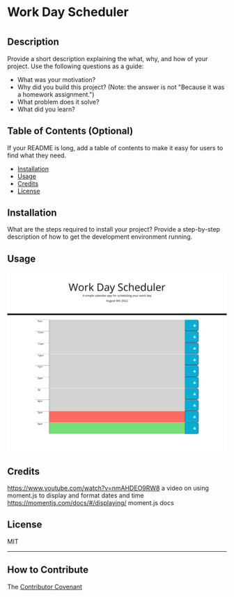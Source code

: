 # Work Day Scheduler 

# <Your-Project-Title>

## Description

Provide a short description explaining the what, why, and how of your project. Use the following questions as a guide:

- What was your motivation?
- Why did you build this project? (Note: the answer is not "Because it was a homework assignment.")
- What problem does it solve?
- What did you learn?

## Table of Contents (Optional)

If your README is long, add a table of contents to make it easy for users to find what they need.

- [Installation](#installation)
- [Usage](#usage)
- [Credits](#credits)
- [License](#license)

## Installation

What are the steps required to install your project? Provide a step-by-step description of how to get the development environment running.

## Usage
![Alt text](./assets/images/screenshot.png?raw=true "Screenshot of webpage")

## Credits
https://www.youtube.com/watch?v=nmAHDEO9RW8 a video on using moment.js to display and format dates and time
https://momentjs.com/docs/#/displaying/ moment.js docs 



## License

MIT

---


## How to Contribute

 The [Contributor Covenant](https://www.contributor-covenant.org/) 
